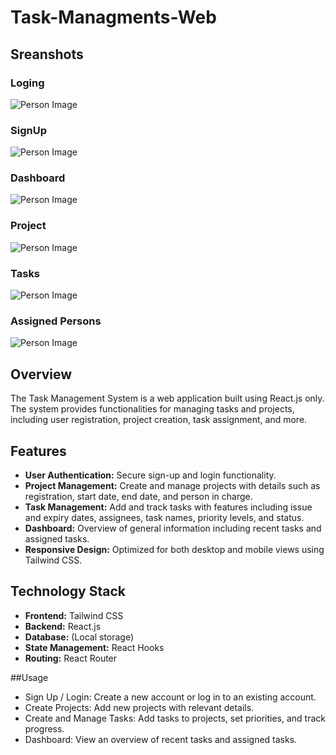 # Task-Managments-Web

## Sreanshots

### Loging
![Person Image](https://github.com/muthasirMohamet/Task-Managments-Web/blob/main/login.png)
### SignUp
![Person Image](https://github.com/muthasirMohamet/Task-Managments-Web/blob/main/signup.png)
### Dashboard
![Person Image](https://github.com/muthasirMohamet/Task-Managments-Web/blob/main/dasboard.png)
### Project
![Person Image](https://github.com/muthasirMohamet/Task-Managments-Web/blob/main/project.png)
### Tasks
![Person Image](https://github.com/muthasirMohamet/Task-Managments-Web/blob/main/task.png)
### Assigned Persons
![Person Image](https://github.com/muthasirMohamet/Task-Managments-Web/blob/main/person.png)


## Overview

The Task Management System is a web application built using React.js only. The system provides functionalities for managing tasks and projects, including user registration, project creation, task assignment, and more.

## Features

- **User Authentication:** Secure sign-up and login functionality.
- **Project Management:** Create and manage projects with details such as registration, start date, end date, and person in charge.
- **Task Management:** Add and track tasks with features including issue and expiry dates, assignees, task names, priority levels, and status.
- **Dashboard:** Overview of general information including recent tasks and assigned tasks.
- **Responsive Design:** Optimized for both desktop and mobile views using Tailwind CSS.

## Technology Stack

- **Frontend:** Tailwind CSS
- **Backend:** React.js
- **Database:** (Local storage)
- **State Management:** React Hooks
- **Routing:** React Router

##Usage

- Sign Up / Login: Create a new account or log in to an existing account.
- Create Projects: Add new projects with relevant details.
- Create and Manage Tasks: Add tasks to projects, set priorities, and track progress.
- Dashboard: View an overview of recent tasks and assigned tasks.
